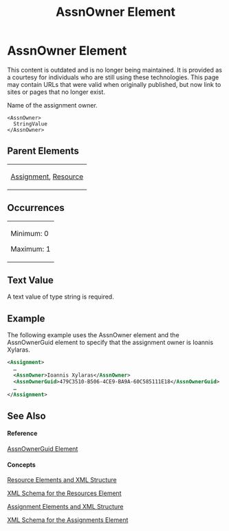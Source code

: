 ﻿---
title: AssnOwner Element
TOCTitle: AssnOwner Element
ms:assetid: 0c2e69c8-c02a-430d-8470-931b6cb07440
ms:mtpsurl: https://msdn.microsoft.com/en-us/library/Bb968408(v=office.12)
ms:contentKeyID: 13188101
ms.date: 05/05/2014
mtps_version: v=office.12
f1_keywords:
- AssnOwner element
dev_langs:
- xml
---

# AssnOwner Element

This content is outdated and is no longer being maintained. It is provided as a courtesy for individuals who are still using these technologies. This page may contain URLs that were valid when originally published, but now link to sites or pages that no longer exist.

Name of the assignment owner.

    <AssnOwner>
      StringValue
    </AssnOwner>

## Parent Elements

<table>
<colgroup>
<col style="width: 100%" />
</colgroup>
<tbody>
<tr class="odd">
<td><p><a href="bb968611(v=office.12).md">Assignment</a>, <a href="bb968715(v=office.12).md">Resource</a></p></td>
</tr>
</tbody>
</table>

## Occurrences

<table>
<colgroup>
<col style="width: 100%" />
</colgroup>
<tbody>
<tr class="odd">
<td><p>Minimum: 0</p>
<p>Maximum: 1</p></td>
</tr>
</tbody>
</table>

## Text Value

A text value of type string is required.

## Example

The following example uses the AssnOwner element and the AssnOwnerGuid element to specify that the assignment owner is Ioannis Xylaras.

``` xml
<Assignment>
  …
  <AssnOwner>Ioannis Xylaras</AssnOwner>
  <AssnOwnerGuid>479C3510-B506-4CE9-BA9A-60C585111E18</AssnOwnerGuid>
  …
</Assignment>
```

## See Also

#### Reference

[AssnOwnerGuid Element](bb968551\(v=office.12\).md)

#### Concepts

[Resource Elements and XML Structure](bb968445\(v=office.12\).md)

[XML Schema for the Resources Element](bb968511\(v=office.12\).md)

[Assignment Elements and XML Structure](bb968738\(v=office.12\).md)

[XML Schema for the Assignments Element](bb968414\(v=office.12\).md)

